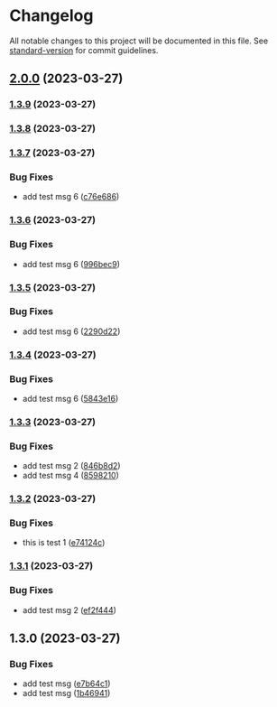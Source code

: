 # Changelog

All notable changes to this project will be documented in this file. See [standard-version](https://github.com/conventional-changelog/standard-version) for commit guidelines.

## [2.0.0](https://github.com/devinkulanjith/tag-test-new/compare/v1.3.9...v2.0.0) (2023-03-27)

### [1.3.9](https://github.com/devinkulanjith/tag-test-new/compare/v1.3.8...v1.3.9) (2023-03-27)

### [1.3.8](https://github.com/devinkulanjith/tag-test-new/compare/v1.3.7...v1.3.8) (2023-03-27)

### [1.3.7](https://github.com/devinkulanjith/tag-test-new/compare/v1.3.6...v1.3.7) (2023-03-27)


### Bug Fixes

* add test msg 6 ([c76e686](https://github.com/devinkulanjith/tag-test-new/commit/c76e686d5459874c53ea86bf30aa349c9a974365))

### [1.3.6](https://github.com/devinkulanjith/tag-test-new/compare/v1.3.5...v1.3.6) (2023-03-27)


### Bug Fixes

* add test msg 6 ([996bec9](https://github.com/devinkulanjith/tag-test-new/commit/996bec979020af3c204e79f35cd8a69a57b46035))

### [1.3.5](https://github.com/devinkulanjith/tag-test-new/compare/v1.3.4...v1.3.5) (2023-03-27)


### Bug Fixes

* add test msg 6 ([2290d22](https://github.com/devinkulanjith/tag-test-new/commit/2290d22bc127962b67bb732450b34fe4c34d45a6))

### [1.3.4](https://github.com/devinkulanjith/tag-test-new/compare/v1.3.3...v1.3.4) (2023-03-27)


### Bug Fixes

* add test msg 6 ([5843e16](https://github.com/devinkulanjith/tag-test-new/commit/5843e165233908522c892cff26bbf4e1ce83b5ec))

### [1.3.3](https://github.com/devinkulanjith/tag-test-new/compare/v1.3.2...v1.3.3) (2023-03-27)


### Bug Fixes

* add test msg 2 ([846b8d2](https://github.com/devinkulanjith/tag-test-new/commit/846b8d22d392bb5fee6fc171017d468462bbbd79))
* add test msg 4 ([8598210](https://github.com/devinkulanjith/tag-test-new/commit/859821091f94b18a6885d00864479d5bdad0b26c))

### [1.3.2](https://github.com/devinkulanjith/tag-test-new/compare/v1.3.1...v1.3.2) (2023-03-27)


### Bug Fixes

* this is test 1 ([e74124c](https://github.com/devinkulanjith/tag-test-new/commit/e74124cbc73cf186740d6e71297c30865a8abbf5))

### [1.3.1](https://github.com/devinkulanjith/tag-test-new/compare/v1.3.0...v1.3.1) (2023-03-27)


### Bug Fixes

* add test msg 2 ([ef2f444](https://github.com/devinkulanjith/tag-test-new/commit/ef2f4441250a0d698cd438b16248e1145ae08c3f))

## 1.3.0 (2023-03-27)


### Bug Fixes

* add test msg ([e7b64c1](https://github.com/devinkulanjith/tag-test-new/commit/e7b64c16e5a4f7ea00703877bbdb325c80a7684f))
* add test msg ([1b46941](https://github.com/devinkulanjith/tag-test-new/commit/1b46941a9b7d5a6de55e2199b30b31447fe78c02))
